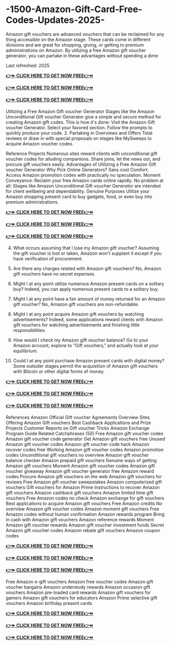 # -1500-Amazon-Gift-Card-Free-Codes-Updates-2025-

Amazon gift vouchers are advanced vouchers that can be reclaimed for any thing accessible on the Amazon stage. These cards come in different divisions and are great for shopping, giving, or getting to premium administrations on Amazon. By utilizing a free Amazon gift voucher generator, you can partake in these advantages without spending a dime

Last refreshed: 2025

**[👉⏩ CLICK HERE TO GET NOW FREE👉⏩ ](https://tinyurl.com/jlegashrgknnmrbestofferr1)**

**[👉⏩ CLICK HERE TO GET NOW FREE👉⏩ ](https://tinyurl.com/jlegashrgknnmrbestofferr1)**

**[👉⏩ CLICK HERE TO GET NOW FREE👉⏩ ](https://tinyurl.com/jlegashrgknnmrbestofferr1)**

Utilizing a Free Amazon Gift voucher Generator Stages like the Amazon Unconditional Gift voucher Generator give a simple and secure method for creating Amazon gift codes. This is how it's done: Visit the Amazon Gift voucher Generator. Select your favored section. Follow the prompts to quickly produce your code. 2. Partaking in Overviews and Offers Total reviews or draw in with special proposals on stages like MySweeps to acquire Amazon voucher codes.

Reference Projects Numerous sites reward clients with unconditional gift voucher codes for alluding companions. Share joins, let the news out, and procure gift vouchers easily. Advantages of Utilizing a Free Amazon Gift voucher Generator Why Pick Online Generators? Sans cost Comfort: Access Amazon promotion codes with practically no speculation. Moment Conveyance: Reclaim your free Amazon cards online rapidly. No problem at all: Stages like Amazon Unconditional Gift voucher Generator are intended for client wellbeing and dependability. Genuine Purposes Utilize your Amazon shopping present card to buy gadgets, food, or even buy into premium administrations.

**[👉⏩ CLICK HERE TO GET NOW FREE👉⏩ ](https://tinyurl.com/jlegashrgknnmrbestofferr1)**

**[👉⏩ CLICK HERE TO GET NOW FREE👉⏩ ](https://tinyurl.com/jlegashrgknnmrbestofferr1)**

**[👉⏩ CLICK HERE TO GET NOW FREE👉⏩ ](https://tinyurl.com/jlegashrgknnmrbestofferr1)**

4. What occurs assuming that I lose my Amazon gift voucher?
Assuming the gift voucher is lost or taken, Amazon won't supplant it except if you have verification of procurement.

5. Are there any charges related with Amazon gift vouchers?
No, Amazon gift vouchers have no secret expenses.

6. Might I at any point utilize numerous Amazon present cards on a solitary buy?
Indeed, you can apply numerous present cards to a solitary buy.

7. Might I at any point have a fair amount of money returned for an Amazon gift voucher?
No, Amazon gift vouchers are non-refundable.

8. Might I at any point acquire Amazon gift vouchers by watching advertisements?
Indeed, some applications reward clients with Amazon gift vouchers for watching advertisements and finishing little responsibilities.

9. How would I check my Amazon gift voucher balance?
Go to your Amazon account, explore to "Gift vouchers," and actually look at your equilibrium.

10. Could I at any point purchase Amazon present cards with digital money?
Some outsider stages permit the acquisition of Amazon gift vouchers with Bitcoin or other digital forms of money.

**[👉⏩ CLICK HERE TO GET NOW FREE👉⏩ ](https://tinyurl.com/jlegashrgknnmrbestofferr1)**

**[👉⏩ CLICK HERE TO GET NOW FREE👉⏩ ](https://tinyurl.com/jlegashrgknnmrbestofferr1)**

**[👉⏩ CLICK HERE TO GET NOW FREE👉⏩ ](https://tinyurl.com/jlegashrgknnmrbestofferr1)**

References
Amazon Official Gift voucher Agreements
Overview Sites Offering Amazon Gift vouchers
Best Cashback Applications and Prize Projects
Customer Reports on Gift voucher Tricks
Amazon Exchange Program Guide
Related Catchphrases (50)
Free Amazon gift voucher codes
Amazon gift voucher code generator
Get Amazon gift vouchers free
Unused Amazon gift voucher codes
Amazon gift voucher code hack
Amazon recover codes free
Working Amazon gift voucher codes
Amazon promotion codes
Unconditional gift vouchers no overview
Amazon gift voucher balance checker
Amazon prepaid gift vouchers
Genuine ways of getting Amazon gift vouchers
Moment Amazon gift voucher codes
Amazon gift voucher giveaway
Amazon gift voucher generator free
Amazon reward codes
Procure Amazon gift vouchers on the web
Amazon gift vouchers for reviews
Free Amazon gift voucher sweepstakes
Amazon computerized gift vouchers
Gift vouchers for Amazon Prime
Instructions to recover Amazon gift vouchers
Amazon cashback gift vouchers
Amazon limited time gift vouchers
Free Amazon codes no check
Amazon exchange for gift vouchers
Best applications to acquire Amazon gift vouchers
Free Amazon credits
No overview Amazon gift voucher codes
Amazon moment gift vouchers
Free Amazon codes without human confirmation
Amazon rewards program
Bring in cash with Amazon gift vouchers
Amazon reference rewards
Moment Amazon gift voucher rewards
Amazon gift voucher investment funds
Secret Amazon gift voucher codes
Amazon rebate gift vouchers
Amazon coupon codes

**[👉⏩ CLICK HERE TO GET NOW FREE👉⏩ ](https://tinyurl.com/jlegashrgknnmrbestofferr1)**

**[👉⏩ CLICK HERE TO GET NOW FREE👉⏩ ](https://tinyurl.com/jlegashrgknnmrbestofferr1)**

**[👉⏩ CLICK HERE TO GET NOW FREE👉⏩ ](https://tinyurl.com/jlegashrgknnmrbestofferr1)**

Free Amazon e-gift vouchers
Amazon free voucher codes
Amazon gift voucher bargains
Amazon understudy rewards
Amazon occasion gift vouchers
Amazon pre-loaded card rewards
Amazon gift vouchers for gamers
Amazon gift vouchers for educators
Amazon Prime selective gift vouchers
Amazon birthday present cards

**[👉⏩ CLICK HERE TO GET NOW FREE👉⏩ ](https://tinyurl.com/jlegashrgknnmrbestofferr1)**

**[👉⏩ CLICK HERE TO GET NOW FREE👉⏩ ](https://tinyurl.com/jlegashrgknnmrbestofferr1)**

**[👉⏩ CLICK HERE TO GET NOW FREE👉⏩ ](https://tinyurl.com/jlegashrgknnmrbestofferr1)**
